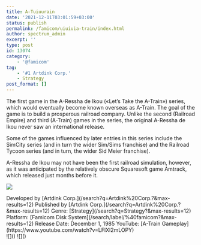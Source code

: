 ```yaml
---
title: A-Tuiuurain
date: '2021-12-11T03:01:59+03:00'
status: publish
permalink: /famicom/uiuiuia-train/index.html
author: spectrum_admin
excerpt: ''
type: post
id: 13074
category:
    - '@famicom'
tag:
    - '#1 Artdink Corp.'
    - Strategy
post_format: []
---
```

The first game in the A-Ressha de Ikou («Let’s Take the A-Train») series, which would eventually become known overseas as A-Train. The goal of the game is to build a prosperous railroad company. Unlike the second (Railroad Empire) and third (A-Train) games in the series, the original A-Ressha de Ikou never saw an international release.

Some of the games influenced by later entries in this series include the SimCity series (and in turn the wider Sim/Sims franchise) and the Railroad Tycoon series (and in turn, the wider Sid Meier franchise).

A-Ressha de Ikou may not have been the first railroad simulation, however, as it was anticipated by the relatively obscure Squaresoft game Amtrack, which released just months before it.

![](https://wsrv.nl/?url=https://images.launchbox-app.com/d7b12c90-d6d1-4a19-9e8c-0a2c4d1696c5.png&output=webp&maxage=1d)

<div class="game-info">Developed by [Artdink Corp.](/search?q=Artdink%20Corp.?&max-results=12)  
Published by [Artdink Corp.](/search?q=Artdink%20Corp.?&max-results=12)  
Genre: [Strategy](/search?q=Strategy?&max-results=12)  
Platform: [Famicom Disk System](/search/label/%40famicom?&amp;max-results=12)  
Release Date: December 1, 1985  
YouTube: [A-Train Gameplay](https://www.youtube.com/watch?v=LFlXl2mLOPY)</div><div class="game-media">![]() ![]()</div>
